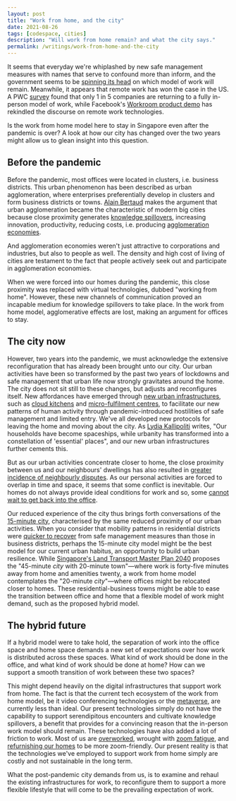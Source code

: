 ```yaml
---
layout: post
title: "Work from home, and the city"
date: 2021-08-26
tags: [codespace, cities]
description: "Will work from home remain? and what the city says."
permalink: /writings/work-from-home-and-the-city
---
```


It seems that everyday we're whiplashed by new safe management measures with names that serve to confound more than inform, and the government seems to be [spinning its head](https://www.straitstimes.com/singapore/health/back-to-the-office-from-aug-19-but-hybrid-work-is-here-to-stay) on which model of work will remain. Meanwhile, it appears that remote work has won the case in the US. A PWC [survey](https://www.pwc.com/us/en/library/pulse-survey/future-of-work.html) found that only 1 in 5 companies are returning to a fully in-person model of work, while Facebook's [Workroom product demo](https://venturebeat.com/2021/08/19/facebook-unveils-horizon-workrooms-for-remote-co-working-in-vr/) has rekindled the discourse on remote work technologies.

Is the work from home model here to stay in Singapore even after the pandemic is over? A look at how our city has changed over the two years might allow us to glean insight into this question.

## Before the pandemic

Before the pandemic, most offices were located in clusters, i.e. business districts. This urban phenomenon has been described as urban agglomeration, where enterprises preferentially develop in clusters and form business districts or towns. [Alain Bertaud](https://mitpress.mit.edu/books/order-without-design) makes the argument that urban agglomeration became the characteristic of modern big cities because close proximity generates [knowledge spillovers](https://en.wikipedia.org/wiki/Knowledge_spillover), increasing innovation, productivity, reducing costs, i.e. producing [agglomeration economies](https://en.wikipedia.org/wiki/Economies_of_agglomeration).

And agglomeration economies weren't just attractive to corporations and industries, but also to people as well. The density and high cost of living of cities are testament to the fact that people actively seek out and participate in agglomeration economies.

When we were forced into our homes during the pandemic, this close proximity was replaced with virtual technologies, dubbed "working from home". However, these new channels of communication proved an incapable medium for knowledge spillovers to take place. In the work from home model, agglomerative effects are lost, making an argument for offices to stay.

## The city now

However, two years into the pandemic, we must acknowledge the extensive reconfiguration that has already been brought unto our city. Our urban activities have been so transformed by the past two years of lockdowns and safe management that urban life now strongly gravitates around the home. The city does not sit still to these changes, but adjusts and reconfigures itself. New affordances have emerged through [new urban infrastructures](https://www.channelnewsasia.com/singapore/infocus-e-commerce-online-shopping-urban-planning-delivery-singapore-2109426), such as [cloud kitchens](https://asia.nikkei.com/Business/Food-Beverage/Asia-s-cloud-kitchens-expect-delivery-boom-to-outlast-COVID) and [micro-fulfilment centres](https://www.channelnewsasia.com/singapore/autonomous-robot-delivery-punggol-imda-otsaw-camello-321246), to facilitate our new patterns of human activity through pandemic-introduced hostilities of safe management and limited entry. We've all developed new protocols for leaving the home and moving about the city. As [Lydia Kallipoliti](https://www.e-flux.com/architecture/at-the-border/325754/zoom-in-zoom-out/) writes, "Our households have become spaceships, while urbanity has transformed into a constellation of 'essential' places", and our new urban infrastructures further cements this.

But as our urban activities concentrate closer to home, the close proximity between us and our neighbours' dwellings has also resulted in [greater incidence of neighbourly disputes](https://www.channelnewsasia.com/singapore/neighbour-disputes-comunity-mediation-compulsory-review-252606). As our personal activities are forced to overlap in time and space, it seems that some conflict is inevitable. Our homes do not always provide ideal conditions for work and so, some [cannot wait to get back into the office](https://www.channelnewsasia.com/commentary/work-from-home-stress-back-to-office-covid-19-1981786).

Our reduced experience of the city thus brings forth conversations of the [15-minute city](https://en.wikipedia.org/wiki/15_minute_city), characterised by the same reduced proximity of our urban activities. When you consider that mobility patterns in residential districts were [quicker to recover](https://ual.sg/post/2021/05/31/impact-of-the-pandemic-on-bus-ridership-in-singapore/) from safe management measures than those in business districts, perhaps the 15-minute city model might be the best model for our current urban habitus, an opportunity to build urban resilience. While [Singapore's Land Transport Master Plan 2040](https://www.channelnewsasia.com/singapore/45-minute-city-20-minute-towns-land-transport-master-plan-2040-906091) proposes the "45-minute _city_ with 20-minute town"—where work is forty-five minutes away from home and amenities twenty, a work from home model contemplates the "20-minute _city_"—where offices might be relocated closer to homes. These residential-business towns might be able to ease the transition between office and home that a flexible model of work might demand, such as the proposed hybrid model.

## The hybrid future

If a hybrid model were to take hold, the separation of work into the office space and home space demands a new set of expectations over how work is distributed across these spaces. What kind of work should be done in the office, and what kind of work should be done at home? How can we support a smooth transition of work between these two spaces?

This might depend heavily on the digital infrastructures that support work from home. The fact is that the current tech ecosystem of the work from home model, be it video conferencing technologies or the [metaverse](https://www.theverge.com/22588022/mark-zuckerberg-facebook-ceo-metaverse-interview), are currently less than ideal. Our present technologies simply do not have the capability to support serendipitous encounters and cultivate knowledge spillovers, a benefit that provides for a convincing reason that the in-person work model should remain. These technologies have also added a lot of friction to work. Most of us are [overworked](https://www.channelnewsasia.com/commentary/coronavirus-covid-19-remote-work-from-home-burnout-stress-tips-765771), wrought with [zoom fatigue](https://theconvivialsociety.substack.com/p/a-theory-of-zoom-fatigue/), and [refurnishing our homes](https://www.eurozine.com/the-anatomy-of-zoom-fatigue/) to be more zoom-friendly. Our present reality is that the technologies we've employed to support work from home simply are costly and not sustainable in the long term.

What the post-pandemic city demands from us, is to examine and rehaul the existing infrastructures for work, to reconfigure them to support a more flexible lifestyle that will come to be the prevailing expectation of work.
